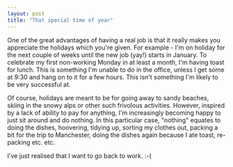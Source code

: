 ```yaml
---
layout: post
title: "That special time of year"
---
```

One of the great advantages of having a real job is that it really makes you
appreciate the holidays which you're given. For example - I'm on holiday for
the next couple of weeks until the new job (yay!) starts in January. To
celebrate my first non-working Monday in at least a month, I'm having toast
for lunch. This is something I'm unable to do in the office, unless I get some
at 9:30 and hang on to it for a few hours. This isn't something I'm likely to
be very successful at.

Of course, holidays are meant to be for going away to sandy beaches, skiing in
the snowy alps or other such frivolous activities. However, inspired by a lack
of ability to pay for anything, I'm increasingly becoming happy to just sit
around and do nothing. In this particular case, "nothing" equates to doing the
dishes, hoovering, tidying up, sorting my clothes out, packing a bit for the
trip to Manchester, doing the dishes again because I ate toast, re-packing
etc. etc.

I've just realised that I want to go back to work. :-(
